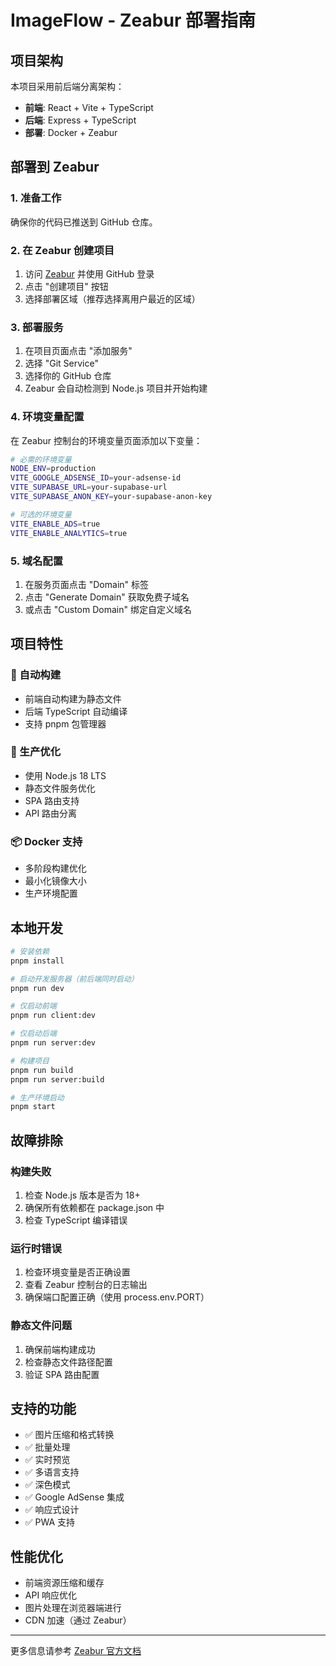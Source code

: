 # ImageFlow - Zeabur 部署指南

## 项目架构

本项目采用前后端分离架构：
- **前端**: React + Vite + TypeScript
- **后端**: Express + TypeScript
- **部署**: Docker + Zeabur

## 部署到 Zeabur

### 1. 准备工作

确保你的代码已推送到 GitHub 仓库。

### 2. 在 Zeabur 创建项目

1. 访问 [Zeabur](https://zeabur.com) 并使用 GitHub 登录
2. 点击 "创建项目" 按钮
3. 选择部署区域（推荐选择离用户最近的区域）

### 3. 部署服务

1. 在项目页面点击 "添加服务"
2. 选择 "Git Service"
3. 选择你的 GitHub 仓库
4. Zeabur 会自动检测到 Node.js 项目并开始构建

### 4. 环境变量配置

在 Zeabur 控制台的环境变量页面添加以下变量：

```bash
# 必需的环境变量
NODE_ENV=production
VITE_GOOGLE_ADSENSE_ID=your-adsense-id
VITE_SUPABASE_URL=your-supabase-url
VITE_SUPABASE_ANON_KEY=your-supabase-anon-key

# 可选的环境变量
VITE_ENABLE_ADS=true
VITE_ENABLE_ANALYTICS=true
```

### 5. 域名配置

1. 在服务页面点击 "Domain" 标签
2. 点击 "Generate Domain" 获取免费子域名
3. 或点击 "Custom Domain" 绑定自定义域名

## 项目特性

### 🚀 自动构建
- 前端自动构建为静态文件
- 后端 TypeScript 自动编译
- 支持 pnpm 包管理器

### 🔧 生产优化
- 使用 Node.js 18 LTS
- 静态文件服务优化
- SPA 路由支持
- API 路由分离

### 📦 Docker 支持
- 多阶段构建优化
- 最小化镜像大小
- 生产环境配置

## 本地开发

```bash
# 安装依赖
pnpm install

# 启动开发服务器（前后端同时启动）
pnpm run dev

# 仅启动前端
pnpm run client:dev

# 仅启动后端
pnpm run server:dev

# 构建项目
pnpm run build
pnpm run server:build

# 生产环境启动
pnpm start
```

## 故障排除

### 构建失败
1. 检查 Node.js 版本是否为 18+
2. 确保所有依赖都在 package.json 中
3. 检查 TypeScript 编译错误

### 运行时错误
1. 检查环境变量是否正确设置
2. 查看 Zeabur 控制台的日志输出
3. 确保端口配置正确（使用 process.env.PORT）

### 静态文件问题
1. 确保前端构建成功
2. 检查静态文件路径配置
3. 验证 SPA 路由配置

## 支持的功能

- ✅ 图片压缩和格式转换
- ✅ 批量处理
- ✅ 实时预览
- ✅ 多语言支持
- ✅ 深色模式
- ✅ Google AdSense 集成
- ✅ 响应式设计
- ✅ PWA 支持

## 性能优化

- 前端资源压缩和缓存
- API 响应优化
- 图片处理在浏览器端进行
- CDN 加速（通过 Zeabur）

---

更多信息请参考 [Zeabur 官方文档](https://zeabur.com/docs)